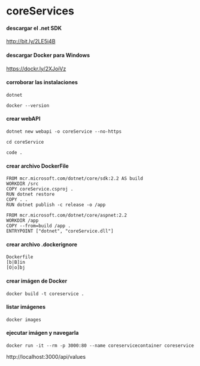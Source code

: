 # coreServices

#### descargar el .net SDK
http://bit.ly/2LE5i4B

#### descargar Docker para Windows
https://dockr.ly/2XJoiVz


#### corroborar las instalaciones
````
dotnet

docker --version
````

#### crear webAPI
```
dotnet new webapi -o coreService --no-https

cd coreService

code .

```

#### crear archivo DockerFile
```
FROM mcr.microsoft.com/dotnet/core/sdk:2.2 AS build
WORKDIR /src
COPY coreService.csproj .
RUN dotnet restore
COPY . .
RUN dotnet publish -c release -o /app

FROM mcr.microsoft.com/dotnet/core/aspnet:2.2
WORKDIR /app
COPY --from=build /app .
ENTRYPOINT ["dotnet", "coreService.dll"]
```

#### crear archivo .dockerignore
```
Dockerfile
[b|B]in
[O|o]bj
```

#### crear imágen de Docker
```
docker build -t coreservice .
```

#### listar imágenes
```
docker images
```

#### ejecutar imágen y navegarla
```
docker run -it --rm -p 3000:80 --name coreservicecontainer coreservice
```

http://localhost:3000/api/values
